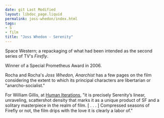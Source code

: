 ```yaml
---
date: git Last Modified
layout: libdoc_page.liquid
permalink: joss-whedon/index.html
tags:
- S
- film
title: "Joss Whedon - Serenity"
---
```


Space Western; a repackaging of what had been  intended as the second series of TV's _Firefly_.

Winner of a Special Prometheus Award in 2006.

Rocha and Rocha's _Joss Whedon, Anarchist_ has a few pages on the film considering the extent to which its principal characters are libertarian or "anarcho-socialist."

For William Gillis, at <a href="http://humaniterations.net/2009/12/31/top-10-sf-films-of-the-decade/">Human Iterations</a>, "it is precisely Serenity’s linear, unraveling, scattershot density that marks it as a unique product of SF and a solitary masterpiece in the realm of film. [ . . . ]  Compressed seasons of Firefly or not, the film drips with the love it is clearly a labor of."